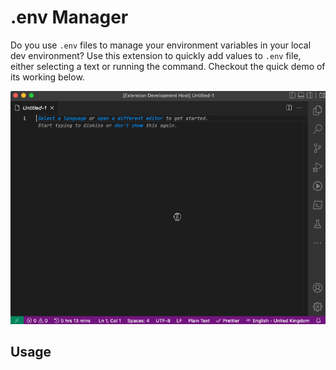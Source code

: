 # .env Manager

Do you use `.env` files to manage your environment variables in your local dev environment? Use this extension to quickly add values to `.env` file, either selecting a text or running the command. Checkout the quick demo of its working below.

![demo](images/marketplace/demo.gif)

## Usage

